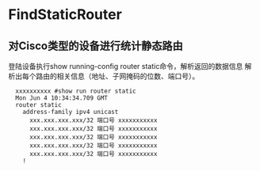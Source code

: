 # FindStaticRouter
## 对Cisco类型的设备进行统计静态路由
  登陆设备执行show running-config router static命令，解析返回的数据信息
  解析出每个路由的相关信息（地址、子网掩码的位数、端口号）。
  ```
    xxxxxxxxxx #show run router static
    Mon Jun 4 10:34:34.709 GMT
    router static
      address-family ipv4 unicast
        xxx.xxx.xxx.xxx/32 端口号 xxxxxxxxxxx
        xxx.xxx.xxx.xxx/32 端口号 xxxxxxxxxxx
        xxx.xxx.xxx.xxx/32 端口号 xxxxxxxxxxx
        xxx.xxx.xxx.xxx/32 端口号 xxxxxxxxxxx
        xxx.xxx.xxx.xxx/32 端口号 xxxxxxxxxxx
      ! 
  ```
  

